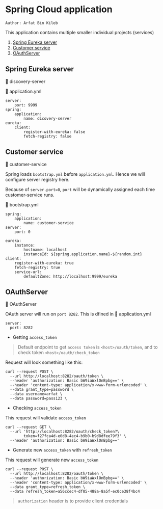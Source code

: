 # Spring Cloud application

    Author: Arfat Bin Kileb

This application contains multiple smaller individual projects (services)

  1. [Spring Eureka server](#spring-eureka-server)
  2. [Customer service](#customer-service)
  3. [OAuthServer](#oauthserver)

## Spring Eureka server

:file_folder: discovery-server

:memo: application.yml

    server:
        port: 9999
    spring:
        application:
            name: dicovery-server
    eureka:
        client:
            register-with-eureka: false
            fetch-registry: false

## Customer service

:file_folder: customer-service

Spring loads `bootstrap.yml` before `application.yml`. Hence we will configure server registry here.

Because of `server.port=0`, `port` will be dynamically assigned each time customer-service runs.

:memo: bootstrap.yml

    spring:
        application:
            name: customer-service
    server:
        port: 0

    eureka:
        instance:
            hostname: localhost
            instanceId: ${spring.application.name}-${random.int}
    client:
        register-with-eureka: true
        fetch-registry: true
        service-url:
            defaultZone: http://localhost:9999/eureka

## OAuthServer
:file_folder: OAuthServer

OAuth server will run on `port 8282`. This is dfined in :memo: application.yml
    
    server:
      port: 8282
      
- Getting `access_token`

> Default endpoint to get `access token` is `<host>/oauth/token`, and 
to check token `<host>/oauth/check_token`
 
Request will look something like this:

    curl --request POST \
      --url http://localhost:8282/oauth/token \
      --header 'authorization: Basic bW9iaWxlOnBpbg==' \
      --header 'content-type: application/x-www-form-urlencoded' \
      --data grant_type=password \
      --data username=arfat \
      --data password=pass123 \
      

- Checking `access_token`

This request will validate `access_token`

    curl --request GET \
      --url 'http://localhost:8282/oauth/check_token?\
            token=f27fca4d-e0d8-4ac4-b9b0-b9d8dfee79f3' \
      --header 'authorization: Basic bW9iaWxlOnBpbg=='
      
- Generate new `access_token` with `refresh_token`

This request will generate new `access_token`

    curl --request POST \
      --url http://localhost:8282/oauth/token \
      --header 'authorization: Basic bW9iaWxlOnBpbg==' \
      --header 'content-type: application/x-www-form-urlencoded' \
      --data grant_type=refresh_token \
      --data refresh_token=a56ccec4-df05-488a-8a5f-ec0ce38f4bc4

> `authorization` header is to provide client credentials

